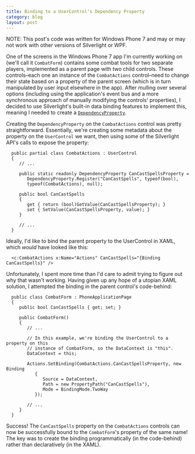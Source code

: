 ```yaml
---
title: Binding to a UserControl's Dependency Property
category: blog
layout: post
---
```


NOTE: This post's code was written for Windows Phone 7 and may or may not work with other versions of Silverlight or WPF.

One of the screens in the Windows Phone 7 app I'm currently working on (we'll call it `CombatForm`) contains some combat tools for two separate players, implemented as a parent page with two child controls. These controls–each one an instance of the `CombatActions` control–need to change their state based on a property of the parent screen (which is in turn manipulated by user input elsewhere in the app). After mulling over several options (including using the application's event bus and a more synchronous approach of manually modifying the controls' properties), I decided to use Silverlight's built-in data binding features to implement this, meaning I needed to create a [`DependencyProperty`][1].

Creating the `DependencyProperty` on the `CombatActions` control was pretty straightforward. Essentially, we're creating some metadata about the property on the `UserControl` we want, then using some of the Silverlight API's calls to expose the property:

      public partial class CombatActions : UserControl
      {
         // ...
      
         public static readonly DependencyProperty CanCastSpellsProperty =
            DependencyProperty.Register("CanCastSpells", typeof(bool),
            typeof(CombatActions), null);

         public bool CanCastSpells
         {
            get { return (bool)GetValue(CanCastSpellsProperty); }
            set { SetValue(CanCastSpellsProperty, value); }
         }
         
         // ...
      }

Ideally, I'd like to bind the parent property to the UserControl in XAML, which _would_ have looked like this:

      <c:CombatActions x:Name="Actions" CanCastSpells="{Binding CanCastSpells}" />

Unfortunately, I spent more time than I'd care to admit trying to figure out why that wasn't working. Having given up any hope of a utopian XAML solution, I attempted the binding in the parent control's code-behind:

      public class CombatForm : PhoneApplicationPage
      {
         public bool CanCastSpells { get; set; }
      
         public CombatForm()
         {
            // ...
            
            // In this example, we're binding the UserControl to a property on this
            // instance of CombatForm, so the DataContext is "this".
            DataContext = this;
            
            Actions.SetBinding(CombatActions.CanCastSpellsProperty, new Binding
               {
                  Source = DataContext,
                  Path = new PropertyPath("CanCastSpells"),
                  Mode = BindingMode.TwoWay
               });
            
            // ...
         }
      }

Success! The `CanCastSpells` property on the `CombatActions` controls can now be successfully bound to the `CombatForm`'s property of the same name! The key was to create the binding programmatically (in the code-behind) rather than declaratively (in the XAML).

[1]: http://msdn.microsoft.com/en-us/library/system.windows.dependencyproperty.aspx
